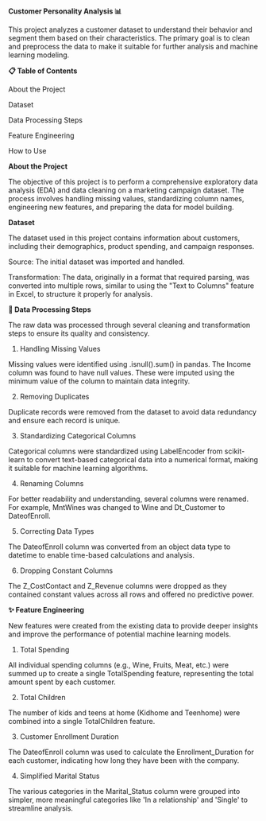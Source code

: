 **Customer Personality Analysis 📊**

This project analyzes a customer dataset to understand their behavior and segment them based on their characteristics. The primary goal is to clean and preprocess the data to make it suitable for further analysis and machine learning modeling.

**📋 Table of Contents**

About the Project

Dataset

Data Processing Steps

Feature Engineering

How to Use

**About the Project**

The objective of this project is to perform a comprehensive exploratory data analysis (EDA) and data cleaning on a marketing campaign dataset. The process involves handling missing values, standardizing column names, engineering new features, and preparing the data for model building.

**Dataset**

The dataset used in this project contains information about customers, including their demographics, product spending, and campaign responses.

Source: The initial dataset was imported and handled.

Transformation: The data, originally in a format that required parsing, was converted into multiple rows, similar to using the "Text to Columns" feature in Excel, to structure it properly for analysis.

**🧹 Data Processing Steps**

The raw data was processed through several cleaning and transformation steps to ensure its quality and consistency.

1. Handling Missing Values
 
Missing values were identified using .isnull().sum() in pandas. The Income column was found to have null values. These were imputed using the minimum value of the column to maintain data integrity.

2. Removing Duplicates
   
Duplicate records were removed from the dataset to avoid data redundancy and ensure each record is unique.

3. Standardizing Categorical Columns
   
Categorical columns were standardized using LabelEncoder from scikit-learn to convert text-based categorical data into a numerical format, making it suitable for machine learning algorithms.

4. Renaming Columns
   
For better readability and understanding, several columns were renamed. For example, MntWines was changed to Wine and Dt_Customer to DateofEnroll.

5. Correcting Data Types
   
The DateofEnroll column was converted from an object data type to datetime to enable time-based calculations and analysis.

6. Dropping Constant Columns
   
The Z_CostContact and Z_Revenue columns were dropped as they contained constant values across all rows and offered no predictive power.

**✨ Feature Engineering**

New features were created from the existing data to provide deeper insights and improve the performance of potential machine learning models.

1. Total Spending
   
All individual spending columns (e.g., Wine, Fruits, Meat, etc.) were summed up to create a single TotalSpending feature, representing the total amount spent by each customer.

2. Total Children

The number of kids and teens at home (Kidhome and Teenhome) were combined into a single TotalChildren feature.

3. Customer Enrollment Duration

The DateofEnroll column was used to calculate the Enrollment_Duration for each customer, indicating how long they have been with the company.

4. Simplified Marital Status

The various categories in the Marital_Status column were grouped into simpler, more meaningful categories like 'In a relationship' and 'Single' to streamline analysis.
